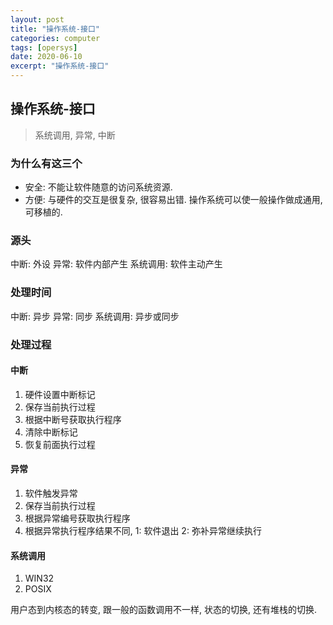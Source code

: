 ```yaml
---
layout: post
title: "操作系统-接口"
categories: computer
tags: [opersys]
date: 2020-06-10
excerpt: "操作系统-接口"
---
```


## 操作系统-接口

> 系统调用, 异常, 中断

### 为什么有这三个

* 安全: 不能让软件随意的访问系统资源.
* 方便: 与硬件的交互是很复杂, 很容易出错. 操作系统可以使一般操作做成通用, 可移植的.

### 源头

中断: 外设
异常: 软件内部产生
系统调用: 软件主动产生

### 处理时间

中断: 异步
异常: 同步
系统调用: 异步或同步

### 处理过程

#### 中断

1. 硬件设置中断标记
2. 保存当前执行过程
3. 根据中断号获取执行程序
4. 清除中断标记
5. 恢复前面执行过程

#### 异常

1. 软件触发异常
2. 保存当前执行过程
3. 根据异常编号获取执行程序
4. 根据异常执行程序结果不同, 1: 软件退出 2: 弥补异常继续执行

#### 系统调用

1. WIN32
2. POSIX 

用户态到内核态的转变, 跟一般的函数调用不一样, 状态的切换, 还有堆栈的切换.
